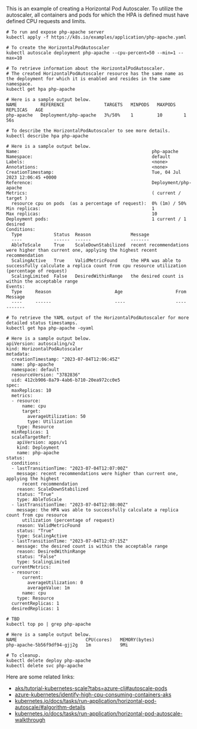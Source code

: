This is an example of creating a Horizontal Pod Autoscaler. To utilize the autoscaler, all containers and pods for which the HPA is defined must have defined CPU requests and limits.

```
# To run and expose php-apache server
kubectl apply -f https://k8s.io/examples/application/php-apache.yaml

# To create the HorizontalPodAutoscaler
kubectl autoscale deployment php-apache --cpu-percent=50 --min=1 --max=10
```

```
# To retrieve information about the HorizontalPodAutoscaler.
# The created HorizontalPodAutoscaler resource has the same name as the deployment for which it is enabled and resides in the same namespace.
kubectl get hpa php-apache

# Here is a sample output below.
NAME         REFERENCE               TARGETS   MINPODS   MAXPODS   REPLICAS   AGE
php-apache   Deployment/php-apache   3%/50%    1         10        1          56s
```

```
# To describe the HorizontalPodAutoscaler to see more details.
kubectl describe hpa php-apache

# Here is a sample output below.
Name:                                                  php-apache
Namespace:                                             default
Labels:                                                <none>
Annotations:                                           <none>
CreationTimestamp:                                     Tue, 04 Jul 2023 12:06:45 +0000
Reference:                                             Deployment/php-apache
Metrics:                                               ( current / target )
  resource cpu on pods  (as a percentage of request):  0% (1m) / 50%
Min replicas:                                          1
Max replicas:                                          10
Deployment pods:                                       1 current / 1 desired
Conditions:
  Type            Status  Reason               Message
  ----            ------  ------               -------
  AbleToScale     True    ScaleDownStabilized  recent recommendations were higher than current one, applying the highest recent recommendation
  ScalingActive   True    ValidMetricFound     the HPA was able to successfully calculate a replica count from cpu resource utilization (percentage of request)
  ScalingLimited  False   DesiredWithinRange   the desired count is within the acceptable range
Events:
  Type     Reason                        Age                    From                       Message
  ----     ------                        ----                   ----                       -------
```

```
# To retrieve the YAML output of the HorizontalPodAutoscaler for more detailed status timestamps.
kubectl get hpa php-apache -oyaml

# Here is a sample output below.
apiVersion: autoscaling/v2
kind: HorizontalPodAutoscaler
metadata:
  creationTimestamp: "2023-07-04T12:06:45Z"
  name: php-apache
  namespace: default
  resourceVersion: "3782836"
  uid: 412cb906-8a79-4ab6-b710-20ea972cc0e5
spec:
  maxReplicas: 10
  metrics:
  - resource:
      name: cpu
      target:
        averageUtilization: 50
        type: Utilization
    type: Resource
  minReplicas: 1
  scaleTargetRef:
    apiVersion: apps/v1
    kind: Deployment
    name: php-apache
status:
  conditions:
  - lastTransitionTime: "2023-07-04T12:07:00Z"
    message: recent recommendations were higher than current one, applying the highest
      recent recommendation
    reason: ScaleDownStabilized
    status: "True"
    type: AbleToScale
  - lastTransitionTime: "2023-07-04T12:08:00Z"
    message: the HPA was able to successfully calculate a replica count from cpu resource
      utilization (percentage of request)
    reason: ValidMetricFound
    status: "True"
    type: ScalingActive
  - lastTransitionTime: "2023-07-04T12:07:15Z"
    message: the desired count is within the acceptable range
    reason: DesiredWithinRange
    status: "False"
    type: ScalingLimited
  currentMetrics:
  - resource:
      current:
        averageUtilization: 0
        averageValue: 1m
      name: cpu
    type: Resource
  currentReplicas: 1
  desiredReplicas: 1
```

```
# TBD
kubectl top po | grep php-apache

# Here is a sample output below.
NAME                          CPU(cores)   MEMORY(bytes)
php-apache-5b56f9df94-gjj2g   1m           9Mi
```

```
# To cleanup.
kubectl delete deploy php-apache
kubectl delete svc php-apache
```

Here are some related links:
- [aks/tutorial-kubernetes-scale?tabs=azure-cli#autoscale-pods](https://learn.microsoft.com/en-us/azure/aks/tutorial-kubernetes-scale?tabs=azure-cli#autoscale-pods)
- [azure-kubernetes/identify-high-cpu-consuming-containers-aks](https://learn.microsoft.com/en-us/troubleshoot/azure/azure-kubernetes/identify-high-cpu-consuming-containers-aks?tabs=browser#step-1-identify-nodescontainers-with-high-cpu-usage)
- [kubernetes.io/docs/tasks/run-application/horizontal-pod-autoscale/#algorithm-details](https://kubernetes.io/docs/tasks/run-application/horizontal-pod-autoscale/#algorithm-details)
- [kubernetes.io/docs/tasks/run-application/horizontal-pod-autoscale-walkthrough](https://kubernetes.io/docs/tasks/run-application/horizontal-pod-autoscale-walkthrough/)
